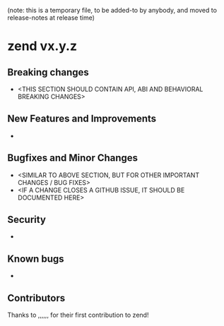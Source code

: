 (note: this is a temporary file, to be added-to by anybody, and moved to
release-notes at release time)

zend vx.y.z
=========

## Breaking changes
* <THIS SECTION SHOULD CONTAIN API, ABI AND BEHAVIORAL BREAKING CHANGES>


## New Features and Improvements
* <THIS SECTION SHOULD CONTAIN CHANGES INTRODUCING NEW FEATURES OR IMPROVEMENTS TO EXISTING ONES>

## Bugfixes and Minor Changes
* <SIMILAR TO ABOVE SECTION, BUT FOR OTHER IMPORTANT CHANGES / BUG FIXES>
* <IF A CHANGE CLOSES A GITHUB ISSUE, IT SHOULD BE DOCUMENTED HERE>

## Security
* <THIS SECTION SHOULD CONTAIN CHANGES THAT FIX IMPORTANT SECURITY ISSUES>

## Known bugs
* <THIS SECTION SHOULD CONTAIN KNOWN BUGS THAT HAVE NOT BEEN ADDRESSED IN THIS RELEASE>

## Contributors
Thanks to ,,,,,, for their first contribution to zend!

<INSERT THE LIST OF THOSE WHO DID AT LEAST ON COMMIT FOR THIS RELEASE>

